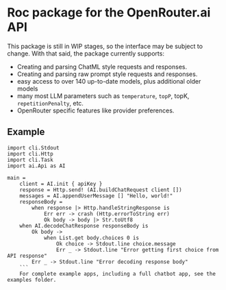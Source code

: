 # Roc package for the OpenRouter.ai API

This package is still in WIP stages, so the interface may be subject to change. With that said, the package currently supports:

- Creating and parsing ChatML style requests and responses.
- Creating and parsing raw prompt style requests and responses.
- easy access to over 140 up-to-date models, plus additional older models
- many most LLM parameters such as `temperature`, `topP`, topK, `repetitionPenalty`, etc.
- OpenRouter specific features like provider preferences.

## Example
```roc
import cli.Stdout
import cli.Http
import cli.Task
import ai.Api as AI

main =
    client = AI.init { apiKey }
    response = Http.send! (AI.buildChatRequest client [])
    messages = AI.appendUserMessage [] "Hello, world!"
    responseBody =
        when response |> Http.handleStringResponse is
            Err err -> crash (Http.errorToString err)
            Ok body -> body |> Str.toUtf8
    when AI.decodeChatResponse responseBody is
        Ok body ->
            when List.get body.choices 0 is
                Ok choice -> Stdout.line choice.message
                Err _ -> Stdout.line "Error getting first choice from API response"
        Err _ -> Stdout.line "Error decoding response body"
    ```
    For complete example apps, including a full chatbot app, see the examples folder.